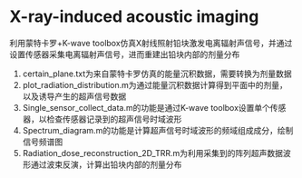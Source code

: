 # X-ray-induced acoustic imaging
利用蒙特卡罗+K-wave toolbox仿真X射线照射铅块激发电离辐射声信号，并通过设置传感器采集电离辐射声信号，进而重建出铅块内部的剂量分布
1. certain_plane.txt为来自蒙特卡罗仿真的能量沉积数据，需要转换为剂量数据
2. plot_radiation_distribution.m为通过能量沉积数据计算得到平面中的剂量，以及诱导产生的超声信号数据
3. Single_sensor_collect_data.m的功能是通过K-wave toolbox设置单个传感器，以检查传感器记录到的超声信号时域波形
4. Spectrum_diagram.m的功能是计算超声信号时域波形的频域组成成分，绘制信号频谱图
5. Radiation_dose_reconstruction_2D_TRR.m为利用采集到的阵列超声数据波形通过波束反演，计算出铅块内部的剂量分布
